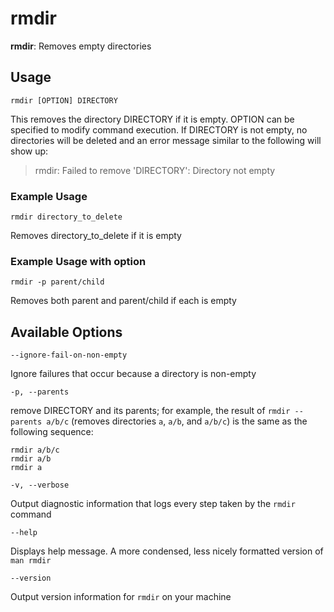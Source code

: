 # rmdir
__rmdir__: Removes empty directories

## Usage
```
rmdir [OPTION] DIRECTORY
```

This removes the directory DIRECTORY if it is empty. OPTION can be specified to modify command execution. If DIRECTORY is not empty, no directories will be deleted and an error message similar to the following will show up:

> rmdir: Failed to remove 'DIRECTORY': Directory not empty

### Example Usage
```
rmdir directory_to_delete
```
Removes directory_to_delete  if it is empty

### Example Usage with option
```
rmdir -p parent/child
```
Removes both parent and parent/child if each is empty

## Available Options
`--ignore-fail-on-non-empty`

Ignore failures that occur because a directory is non-empty

`-p, --parents`

remove DIRECTORY and its parents; for example, the result of `rmdir --parents a/b/c` (removes directories `a`, `a/b`, and `a/b/c`) is the same as the following sequence:
```
rmdir a/b/c
rmdir a/b
rmdir a
```

`-v, --verbose`

Output diagnostic information that logs every step taken by the `rmdir` command

`--help`

Displays help message. A more condensed, less nicely formatted version of `man rmdir`

`--version`

Output version information for `rmdir` on your machine